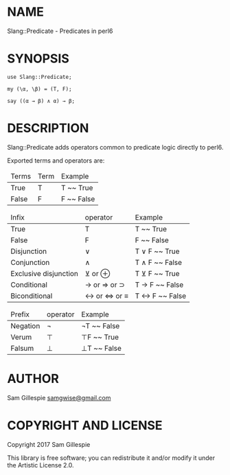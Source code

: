 NAME
====

Slang::Predicate - Predicates in perl6

SYNOPSIS
========

    use Slang::Predicate;

    my (\α, \β) = (T, F);

    say ((α → β) ∧ α) → β;

DESCRIPTION
===========

Slang::Predicate adds operators common to predicate logic directly to perl6.

Exported terms and operators are:

<table>
  <thead>
    <tr>
      <td>Terms</td>
      <td>Term</td>
      <td>Example</td>
    </tr>
  </thead>
  <tr>
    <td>True</td>
    <td>T</td>
    <td>T ~~ True</td>
  </tr>
  <tr>
    <td>False</td>
    <td>F</td>
    <td>F ~~ False</td>
  </tr>
</table>

<table>
  <thead>
    <tr>
      <td>Infix</td>
      <td>operator</td>
      <td>Example</td>
    </tr>
  </thead>
  <tr>
    <td>True</td>
    <td>T</td>
    <td>T ~~ True</td>
  </tr>
  <tr>
    <td>False</td>
    <td>F</td>
    <td>F ~~ False</td>
  </tr>
  <tr>
    <td>Disjunction</td>
    <td>∨</td>
    <td>T ∨ F ~~ True</td>
  </tr>
  <tr>
    <td>Conjunction</td>
    <td>∧</td>
    <td>T ∧ F ~~ False</td>
  </tr>
  <tr>
    <td>Exclusive disjunction</td>
    <td>⊻ or ⊕</td>
    <td>T ⊻ F ~~ True</td>
  </tr>
  <tr>
    <td>Conditional</td>
    <td>→ or ⇒ or ⊃</td>
    <td>T → F ~~ False</td>
  </tr>
  <tr>
    <td>Biconditional</td>
    <td>↔ or ⇔ or ≡</td>
    <td>T ↔ F ~~ False</td>
  </tr>
</table>

<table>
  <thead>
    <tr>
      <td>Prefix</td>
      <td>operator</td>
      <td>Example</td>
    </tr>
  </thead>
  <tr>
    <td>Negation</td>
    <td>¬</td>
    <td>¬T ~~ False</td>
  </tr>
  <tr>
    <td>Verum</td>
    <td>⊤</td>
    <td>⊤F ~~ True</td>
  </tr>
  <tr>
    <td>Falsum</td>
    <td>⊥</td>
    <td>⊥T ~~ False</td>
  </tr>
</table>

AUTHOR
======

Sam Gillespie <samgwise@gmail.com>

COPYRIGHT AND LICENSE
=====================

Copyright 2017 Sam Gillespie

This library is free software; you can redistribute it and/or modify it under the Artistic License 2.0.
